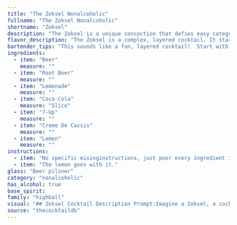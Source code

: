 ```yaml
---
title: "The Zoksel Nonalcoholic"
fullname: "The Zoksel Nonalcoholic"
shortname: "Zoksel"
description: "The Zoksel is a unique concoction that defies easy categorization.  Its base of beer, sodas, and fruit juices hints at a Boilermaker lineage, but the addition of Creme de Cassis and lemon evokes a more sophisticated, potentially European influence.  The exact origin remains shrouded in mystery. "
flavor_description: "The Zoksel is a complex, layered cocktail. It starts with a sweet, creamy base from the root beer and creme de cassis, brightened by the citrus tang of lemonade and lemon. The beer and 7-Up add a subtle, effervescent complexity, while the Coca-Cola brings a hint of cola spice. The result is a refreshingly unique concoction that blends sweet, tart, and bubbly notes for a truly intriguing experience. "
bartender_tips: "This sounds like a fun, layered cocktail!  Start with the heaviest ingredients at the bottom: Creme de Cassis, then lemonade, and root beer.  Use a bar spoon to carefully layer the beer, Coca-Cola, and 7-Up to avoid mixing.  Finish with a squeeze of lemon juice and a lemon twist for a bright touch. Remember to chill all ingredients beforehand for a perfectly refreshing experience. "
ingredients:
  - item: "Beer"
    measure: ""
  - item: "Root Beer"
    measure: ""
  - item: "Lemonade"
    measure: ""
  - item: "Coca-Cola"
    measure: "Slice"
  - item: "7-Up"
    measure: ""
  - item: "Creme De Cassis"
    measure: ""
  - item: "Lemon"
    measure: ""
instructions:
  - item: "No specific mixinginstructions, just poor every ingredient in one glass."
  - item: "The lemon goes with it."
glass: "Beer pilsner"
category: "nonalcoholic"
has_alcohol: true
base_spirit:
family: "highball"
visual: "## Zoksel Cocktail Description Prompt:Imagine a Zoksel, a cocktail blending **[Beer, Root Beer, Lemonade, Coca-Cola, 7-Up, Creme De Cassis, Lemon]**.  Describe the **color**, **clarity**, and **texture** of this concoction.  Is it vibrant and layered, or a homogenous murky mix? Does it have a frothy head, or a smooth, velvety finish?  Are there any visible ingredients like fruit chunks or ice? Focus on evoking the **sensory experience** of seeing this cocktail for the first time. "
source: "thecocktaildb"
---
```


